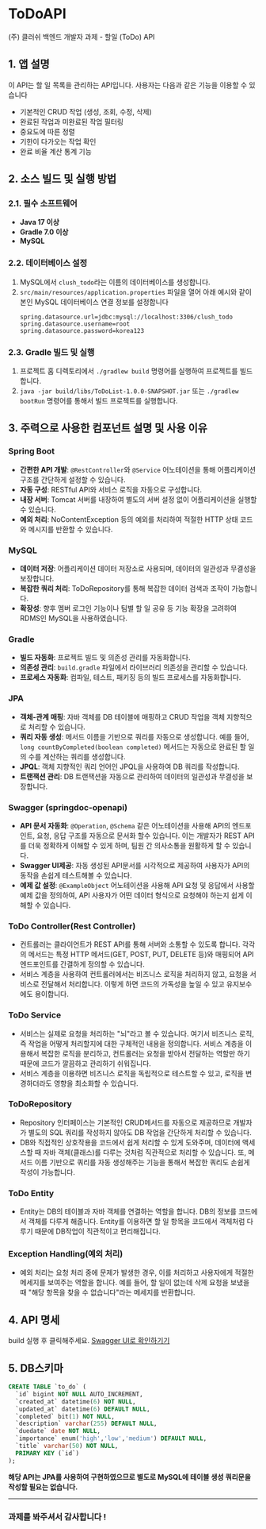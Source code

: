 # ToDoAPI
(주) 클러쉬 백엔드 개발자 과제 - 할일 (ToDo) API

## 1. 앱 설명
이 API는 할 일 목록을 관리하는 API입니다. 사용자는 다음과 같은 기능을 이용할 수 있습니다
- 기본적인 CRUD 작업 (생성, 조회, 수정, 삭제)
- 완료된 작업과 미완료된 작업 필터링
- 중요도에 따른 정렬
- 기한이 다가오는 작업 확인
- 완료 비율 계산 통계 기능

## 2. 소스 빌드 및 실행 방법

### 2.1. 필수 소프트웨어
- **Java 17 이상**
- **Gradle 7.0 이상**
- **MySQL**

### 2.2. 데이터베이스 설정
1. MySQL에서 `clush_todo`라는 이름의 데이터베이스를 생성합니다.
2. `src/main/resources/application.properties` 파일을 열어 아래 예시와 같이 본인 MySQL 데이터베이스 연결 정보를 설정합니다
    ```properties
    spring.datasource.url=jdbc:mysql://localhost:3306/clush_todo
    spring.datasource.username=root
    spring.datasource.password=korea123
    ```

### 2.3. Gradle 빌드 및 실행
1. 프로젝트 홈 디렉토리에서 `./gradlew build` 명령어를 실행하여 프로젝트를 빌드합니다.
2. `java -jar build/libs/ToDoList-1.0.0-SNAPSHOT.jar` 또는 `./gradlew bootRun` 명령어를 통해서 빌드 프로젝트를 실행합니다.

## 3. 주력으로 사용한 컴포넌트 설명 및 사용 이유

### Spring Boot

- **간편한 API 개발**: `@RestController`와 `@Service` 어노테이션을 통해 어플리케이션 구조를 간단하게 설정할 수 있습니다.
- **자동 구성**: RESTful API와 서비스 로직을 자동으로 구성합니다.
- **내장 서버**: Tomcat 서버를 내장하여 별도의 서버 설정 없이 어플리케이션을 실행할 수 있습니다.
- **예외 처리**: NoContentException 등의 예외를 처리하여 적절한 HTTP 상태 코드와 메시지를 반환할 수 있습니다.

### MySQL

- **데이터 저장**: 어플리케이션 데이터 저장소로 사용되며, 데이터의 일관성과 무결성을 보장합니다.
- **복잡한 쿼리 처리**: ToDoRepository를 통해 복잡한 데이터 검색과 조작이 가능합니다.
- **확장성**: 향후 멤버 로그인 기능이나 팀별 할 일 공유 등 기능 확장을 고려하여 RDMS인 MySQL을 사용하였습니다.

### Gradle

- **빌드 자동화**: 프로젝트 빌드 및 의존성 관리를 자동화합니다.
- **의존성 관리**: `build.gradle` 파일에서 라이브러리 의존성을 관리할 수 있습니다.
- **프로세스 자동화**: 컴파일, 테스트, 패키징 등의 빌드 프로세스를 자동화합니다.

### JPA

- **객체-관계 매핑**: 자바 객체를 DB 테이블에 매핑하고 CRUD 작업을 객체 지향적으로 처리할 수 있습니다.
- **쿼리 자동 생성**: 메서드 이름을 기반으로 쿼리를 자동으로 생성합니다. 예를 들어, `long countByCompleted(boolean completed)` 메서드는 자동으로 완료된 할 일의 수를 계산하는 쿼리를 생성합니다.
- **JPQL**: 객체 지향적인 쿼리 언어인 JPQL을 사용하여 DB 쿼리를 작성합니다.
- **트랜잭션 관리**: DB 트랜잭션을 자동으로 관리하여 데이터의 일관성과 무결성을 보장합니다.

### Swagger (springdoc-openapi)

- **API 문서 자동화**: `@Operation`, `@Schema` 같은 어노테이션을 사용해 API의 엔드포인트, 요청, 응답 구조를 자동으로 문서화 할수 있습니다. 이는 개발자가 REST API를 더욱 정확하게 이해할 수 있게 하며, 팀원 간 의사소통을 원활하게 할 수 있습니다.
- **Swagger UI제공**: 자동 생성된 API문서를 시각적으로 제공하여 사용자가 API의 동작을 손쉽게 테스트해볼 수 있습니다.
- **예제 값 설정**: `@ExampleObject` 어노테이션을 사용해 API 요청 및 응답에서 사용할 예제 값을 정의하여, API 사용자가 어떤 데이터 형식으로 요청해야 하는지 쉽게 이해할 수 있습니다.

### ToDo Controller(Rest Controller)
- 컨트롤러는 클라이언트가 REST API를 통해 서버와 소통할 수 있도록 합니다. 각각의 메서드는 특정 HTTP 메서드(GET, POST, PUT, DELETE 등)와 매핑되어 API 엔드포인트를 간결하게 정의할 수 있습니다.
- 서비스 계층을 사용하여 컨트롤러에서는 비즈니스 로직을 처리하지 않고, 요청을 서비스로 전달해서 처리합니다. 이렇게 하면 코드의 가독성을 높일 수 있고 유지보수에도 용이합니다.

### ToDo Service
- 서비스는 실제로 요청을 처리하는 "뇌"라고 볼 수 있습니다. 여기서 비즈니스 로직, 즉 작업을 어떻게 처리할지에 대한 구체적인 내용을 정의합니다. 서비스 계층을 이용해서 복잡한 로직을 분리하고, 컨트롤러는 요청을 받아서 전달하는 역할만 하기 때문에 코드가 깔끔하고 관리하기 쉬워집니다.
- 서비스 계층을 이용하면 비즈니스 로직을 독립적으로 테스트할 수 있고, 로직을 변경하더라도 영향을 최소화할 수 있습니다.

### ToDoRepository
- Repository 인터페이스는 기본적인 CRUD메서드를 자동으로 제공하므로 개발자가 별도의 SQL 쿼리를 작성하지 않아도 DB 작업을 간단하게 처리할 수 있습니다.
- DB와 직접적인 상호작용을 코드에서 쉽게 처리할 수 있게 도와주며, 데이터에 액세스할 때 자바 객체(클래스)를 다루는 것처럼 직관적으로 처리할 수 있습니다. 또, 메서드 이름 기반으로 쿼리를 자동 생성해주는 기능을 통해서 복잡한 쿼리도 손쉽게 작성이 가능합니다.

### ToDo Entity
- Entity는 DB의 테이블과 자바 객체를 연결하는 역할을 합니다. DB의 정보를 코드에서 객체를 다루게 해줍니다. Entity를 이용하면 할 일 항목을 코드에서 객체처럼 다루기 때문에 DB작업이 직관적이고 편리해집니다.

### Exception Handling(예외 처리)
- 예외 처리는 요청 처리 중에 문제가 발생한 경우, 이를 처리하고 사용자에게 적절한 메세지를 보여주는 역할을 합니다. 예를 들어, 할 일이 없는데 삭제 요청을 보냈을 때 "해당 항목을 찾을 수 없습니다"라는 메세지를 반환합니다.

## 4. API 명세
build 실행 후 클릭해주세요.
<a href="http://localhost:8080/clush-backend.html">Swagger UI로 확인하기기</a>

## 5. DB스키마
```sql
CREATE TABLE `to_do` (
  `id` bigint NOT NULL AUTO_INCREMENT,
  `created_at` datetime(6) NOT NULL,
  `updated_at` datetime(6) DEFAULT NULL,
  `completed` bit(1) NOT NULL,
  `description` varchar(255) DEFAULT NULL,
  `duedate` date NOT NULL,
  `importance` enum('high','low','medium') DEFAULT NULL,
  `title` varchar(50) NOT NULL,
  PRIMARY KEY (`id`)
);
```
<strong>해당 API는 JPA를 사용하여 구현하였으므로 별도로 MySQL에 테이블 생성 쿼리문을 작성할 필요는 없습니다.</strong>
<hr>

### 과제를 봐주셔서 감사합니다 !

